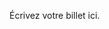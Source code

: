 <!--
.. title: Hihi!
.. slug: hihi
.. date: 2023-10-01 13:20:40 UTC+02:00
.. tags: 
.. category: 
.. link: 
.. description: 
.. type: text
-->

Écrivez votre billet ici.

